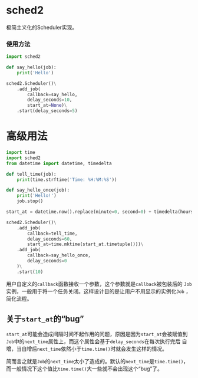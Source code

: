 # sched2
极简主义化的Scheduler实现。

### 使用方法
```py
import sched2

def say_hello(job):
	print('Hello')

sched2.Scheduler()\
	.add_job(
		callback=say_hello,
		delay_seconds=10,
		start_at=None)\
	.start(delay_seconds=5)
```

# 高级用法
```py
import time
import sched2
from datetime import datetime, timedelta

def tell_time(job):
	print(time.strftime('Time: %H:%M:%S'))

def say_hello_once(job):
	print('Hello!')
	job.stop()

start_at = datetime.now().replace(minute=0, second=0) + timedelta(hours=1)

sched2.Scheduler()\
	.add_job(
		callback=tell_time,
		delay_seconds=60,
		start_at=time.mktime(start_at.timetuple()))\
	.add_job(
		callback=say_hello_once,
		delay_seconds=0
	)\
	.start(10)
```

用户自定义的`callback`函数接收一个参数，这个参数就是`callback`被包装后的
`Job`实例，一般用于将一个任务关闭。这样设计目的是让用户不用显示的实例化`Job`
，简化流程。

## 关于`start_at`的“bug”
`start_at`可能会造成间隔时间不起作用的问题，原因是因为`start_at`会被赋值到
`Job`中的`next_time`属性上，而这个属性会基于`delay_seconds`在每次执行完后
自增，当自增后`next_time`依然小于`time.time()`时就会发生这样的情况。

简而言之就是`Job`的`next_time`太小了造成的。默认的`next_time`是`time.time()`，
而一般情况下这个值比`time.time()`大一些就不会出现这个“bug”了。
